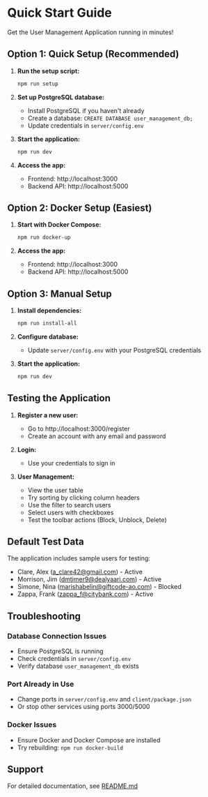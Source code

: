# Quick Start Guide

Get the User Management Application running in minutes!

## Option 1: Quick Setup (Recommended)

1. **Run the setup script:**

   ```bash
   npm run setup
   ```

2. **Set up PostgreSQL database:**

   - Install PostgreSQL if you haven't already
   - Create a database: `CREATE DATABASE user_management_db;`
   - Update credentials in `server/config.env`

3. **Start the application:**

   ```bash
   npm run dev
   ```

4. **Access the app:**
   - Frontend: http://localhost:3000
   - Backend API: http://localhost:5000

## Option 2: Docker Setup (Easiest)

1. **Start with Docker Compose:**

   ```bash
   npm run docker-up
   ```

2. **Access the app:**
   - Frontend: http://localhost:3000
   - Backend API: http://localhost:5000

## Option 3: Manual Setup

1. **Install dependencies:**

   ```bash
   npm run install-all
   ```

2. **Configure database:**

   - Update `server/config.env` with your PostgreSQL credentials

3. **Start the application:**
   ```bash
   npm run dev
   ```

## Testing the Application

1. **Register a new user:**

   - Go to http://localhost:3000/register
   - Create an account with any email and password

2. **Login:**

   - Use your credentials to sign in

3. **User Management:**
   - View the user table
   - Try sorting by clicking column headers
   - Use the filter to search users
   - Select users with checkboxes
   - Test the toolbar actions (Block, Unblock, Delete)

## Default Test Data

The application includes sample users for testing:

- Clare, Alex (a_clare42@gmail.com) - Active
- Morrison, Jim (dmtimer9@dealyaari.com) - Active
- Simone, Nina (marishabelin@giftcode-ao.com) - Blocked
- Zappa, Frank (zappa_f@citybank.com) - Active

## Troubleshooting

### Database Connection Issues

- Ensure PostgreSQL is running
- Check credentials in `server/config.env`
- Verify database `user_management_db` exists

### Port Already in Use

- Change ports in `server/config.env` and `client/package.json`
- Or stop other services using ports 3000/5000

### Docker Issues

- Ensure Docker and Docker Compose are installed
- Try rebuilding: `npm run docker-build`

## Support

For detailed documentation, see [README.md](README.md)

